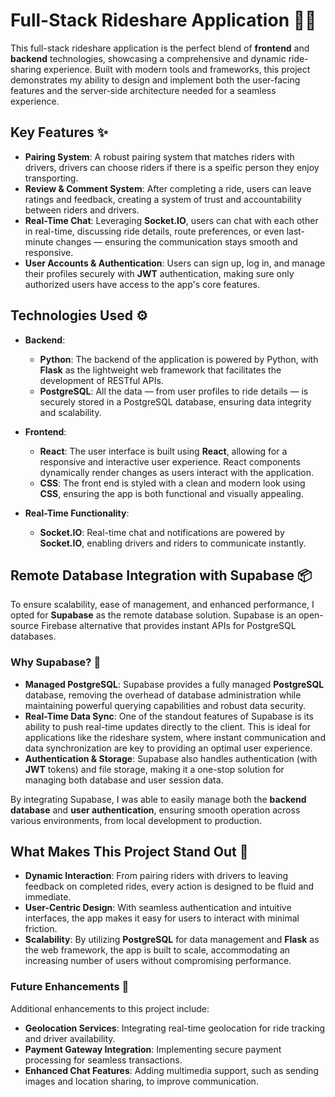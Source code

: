 # Full-Stack Rideshare Application 🚗💨

This full-stack rideshare application is the perfect blend of **frontend** and **backend** technologies, showcasing a comprehensive and dynamic ride-sharing experience. Built with modern tools and frameworks, this project demonstrates my ability to design and implement both the user-facing features and the server-side architecture needed for a seamless experience.

## Key Features ✨

- **Pairing System**: A robust pairing system that matches riders with drivers, drivers can choose riders if there is a speific person they enjoy transporting.
- **Review & Comment System**: After completing a ride, users can leave ratings and feedback, creating a system of trust and accountability between riders and drivers.
- **Real-Time Chat**: Leveraging **Socket.IO**, users can chat with each other in real-time, discussing ride details, route preferences, or even last-minute changes — ensuring the communication stays smooth and responsive.
- **User Accounts & Authentication**: Users can sign up, log in, and manage their profiles securely with **JWT** authentication, making sure only authorized users have access to the app's core features.

## Technologies Used ⚙️

- **Backend**: 
  - **Python**: The backend of the application is powered by Python, with **Flask** as the lightweight web framework that facilitates the development of RESTful APIs.
  - **PostgreSQL**: All the data — from user profiles to ride details — is securely stored in a PostgreSQL database, ensuring data integrity and scalability.

- **Frontend**:
  - **React**: The user interface is built using **React**, allowing for a responsive and interactive user experience. React components dynamically render changes as users interact with the application.
  - **CSS**: The front end is styled with a clean and modern look using **CSS**, ensuring the app is both functional and visually appealing.

- **Real-Time Functionality**:
  - **Socket.IO**: Real-time chat and notifications are powered by **Socket.IO**, enabling drivers and riders to communicate instantly.
 
## Remote Database Integration with Supabase 📦

To ensure scalability, ease of management, and enhanced performance, I opted for **Supabase** as the remote database solution. Supabase is an open-source Firebase alternative that provides instant APIs for PostgreSQL databases.

### Why Supabase? 🤔
- **Managed PostgreSQL**: Supabase provides a fully managed **PostgreSQL** database, removing the overhead of database administration while maintaining powerful querying capabilities and robust data security.
- **Real-Time Data Sync**: One of the standout features of Supabase is its ability to push real-time updates directly to the client. This is ideal for applications like the rideshare system, where instant communication and data synchronization are key to providing an optimal user experience.
- **Authentication & Storage**: Supabase also handles authentication (with **JWT** tokens) and file storage, making it a one-stop solution for managing both database and user session data.

By integrating Supabase, I was able to easily manage both the **backend database** and **user authentication**, ensuring smooth operation across various environments, from local development to production.

## What Makes This Project Stand Out 🌟

- **Dynamic Interaction**: From pairing riders with drivers to leaving feedback on completed rides, every action is designed to be fluid and immediate.
- **User-Centric Design**: With seamless authentication and intuitive interfaces, the app makes it easy for users to interact with minimal friction.
- **Scalability**: By utilizing **PostgreSQL** for data management and **Flask** as the web framework, the app is built to scale, accommodating an increasing number of users without compromising performance.

### Future Enhancements 🚀

Additional enhancements to this project include:
- **Geolocation Services**: Integrating real-time geolocation for ride tracking and driver availability.
- **Payment Gateway Integration**: Implementing secure payment processing for seamless transactions.
- **Enhanced Chat Features**: Adding multimedia support, such as sending images and location sharing, to improve communication.
